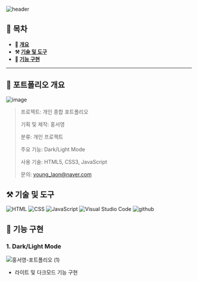 ![header](https://capsule-render.vercel.app/api?type=venom&color=auto&height=150&section=header&text=HONG's%20portfolio&fontSize=70)

## **📖 목차**

<b>
  
- 📝 [개요](#-포트폴리오-개요)
- ⚒️ [기술 및 도구](#-기술-및-도구)
- 🔎 [기능 구현](#-기능-구현)
</b>

---

## **📝 포트폴리오 개요**

  ![image](https://github.com/dellogo/MainPortfolio/assets/93125060/f0da57bc-3d3c-4b13-b3fe-73389968e05f)
  > 프로젝트: 개인 종합 포트폴리오
  >
  > 기획 및 제작: 홍서영 
  >
  > 분류: 개인 프로젝트 
  >
  > 주요 기능: Dark/Light Mode
  >
  > 사용 기술: HTML5, CSS3, JavaScript 
  >
  > 문의: young_laon@naver.com 

## **⚒️ 기술 및 도구**

  ![HTML](https://img.shields.io/badge/HTML-239120?style=for-the-badge&logo=html5&logoColor=white) ![CSS](https://img.shields.io/badge/CSS-239120?&style=for-the-badge&logo=css3&logoColor=white) ![JavaScript](https://img.shields.io/badge/JavaScript-F7DF1E?style=for-the-badge&logo=JavaScript&logoColor=white) ![Visual Studio Code](https://img.shields.io/badge/Visual_Studio_Code-0078D4?style=for-the-badge&logo=visual%20studio%20code&logoColor=white) ![github](https://img.shields.io/badge/GitHub-100000?style=for-the-badge&logo=github&logoColor=white)

## **🔎 기능 구현**
### **1. Dark/Light Mode**

![홍서영-포트폴리오 (1)](https://github.com/dellogo/MainPortfolio/assets/93125060/c8f115b7-d4c7-4baa-82bf-d559702100f9)

- 라이트 및 다크모드 기능 구현
